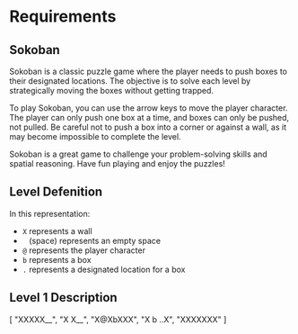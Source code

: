 # Requirements

## Sokoban

Sokoban is a classic puzzle game where the player needs to push boxes to their designated locations. The objective is to solve each level by strategically moving the boxes without getting trapped.

To play Sokoban, you can use the arrow keys to move the player character. The player can only push one box at a time, and boxes can only be pushed, not pulled. Be careful not to push a box into a corner or against a wall, as it may become impossible to complete the level.

Sokoban is a great game to challenge your problem-solving skills and spatial reasoning. Have fun playing and enjoy the puzzles!

## Level Defenition
In this representation:
- `X` represents a wall
- ` ` (space) represents an empty space
- `@` represents the player character
- `b` represents a box
- `.` represents a designated location for a box


## Level 1 Description

[
    "XXXXX__",
    "X   X__",
    "X@XbXXX",
    "X b ..X",
    "XXXXXXX"
  ]

